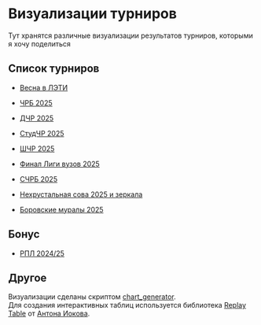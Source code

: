 # Визуализации турниров

Тут хранятся различные визуализации результатов турниров, которыми я хочу поделиться

## Список турниров

- [Весна в ЛЭТИ](https://a-berez.github.io/charts/vvl25)

- [ЧРБ 2025](https://a-berez.github.io/charts/chrb25)

- [ДЧР 2025](https://a-berez.github.io/charts/dchr25)

- [СтудЧР 2025](https://a-berez.github.io/charts/studchr25)

- [ШЧР 2025](https://a-berez.github.io/charts/shchr25)

- [Финал Лиги вузов 2025](https://a-berez.github.io/charts/lv25)

- [СЧРБ 2025](https://a-berez.github.io/charts/schrb25)

- [Нехрустальная сова 2025 и зеркала](https://a-berez.github.io/charts/nesova25)

- [Боровские муралы 2025](https://a-berez.github.io/charts/borovsk25)

## Бонус

- [РПЛ 2024/25](https://a-berez.github.io/charts/rpl)

## Другое

Визуализации сделаны скриптом [chart_generator](https://github.com/a-berez/games_features/tree/main/chart_generator).  
Для создания интерактивных таблиц используется библиотека [Replay Table](https://github.com/antoniokov/replay-table) от [Антона Иокова](https://github.com/antoniokov/).